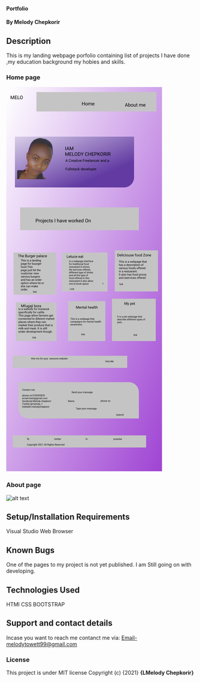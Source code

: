 
#### Portfolio
#### By Melody Chepkorir
## Description
This is my landing webpage porfolio containing list of projects I have done ,my education background my hobies and skills.
### Home page
![alt text](https://github.com/melodytowett/portfolio/blob/master/images/Frame%201%20(4).png?raw=true)
### About page
![alt text]()

## Setup/Installation Requirements
Visual Studio
Web Browser

## Known Bugs
One of the pages to my project is not yet published. I am Still going on with developing.
## Technologies Used
HTMl
CSS
BOOTSTRAP
## Support and contact details
Incase you want to reach me contanct me via: Email-melodytowett99@gmail.com
### License
This project is under MIT license
Copyright (c) {2021} **{LMelody Chepkorir}**
